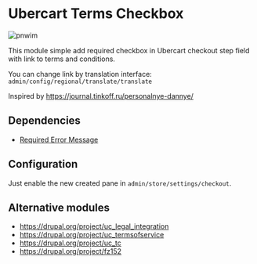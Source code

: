 # Ubercart Terms Checkbox

![pnwim](https://img.shields.io/badge/Drupal-7.x-blue.svg)

This module simple add required checkbox in Ubercart checkout step field with link to terms and conditions.

You can change link by translation interface: `admin/config/regional/translate/translate`

Inspired by https://journal.tinkoff.ru/personalnye-dannye/

## Dependencies
* [Required Error Message](https://www.drupal.org/project/required_error_message)

## Configuration
Just enable the new created pane in `admin/store/settings/checkout`.

## Alternative modules
* https://drupal.org/project/uc_legal_integration
* https://drupal.org/project/uc_termsofservice
* https://drupal.org/project/uc_tc
* https://drupal.org/project/fz152

